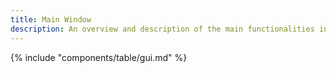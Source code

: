 ```yaml
---
title: Main Window
description: An overview and description of the main functionalities in the main window of the component
---
```


{% include "components/table/gui.md"  %}


